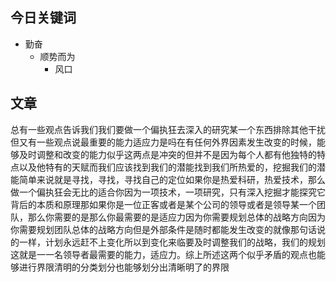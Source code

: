 ## 今日关键词
- 勤奋
	- 顺势而为
		- 风口



## 文章
总有一些观点告诉我们我们要做一个偏执狂去深入的研究某一个东西排除其他干扰但又有一些观点说最重要的能力适应力是吗在有任何外界因素发生改变的时候，能够及时调整和改变的能力似乎这两点是冲突的但并不是因为每个人都有他独特的特点以及他特有的天赋而我们应该找到我们的潜能找到我们所热爱的，挖掘我们的潜能简单来说就是寻找，寻找，寻找自己的定位如果你是热爱科研，热爱技术，那么做一个偏执狂会无比的适合你因为一项技术，一项研究，只有深入挖掘才能探究它背后的本质和原理那如果你是一位正客或者是某个公司的领导或者是领导某一个团队，那么你需要的是那么你最需要的是适应力因为你需要规划总体的战略方向因为你需要规划团队总体的战略方向但是外部条件是随时都能发生改变的就像那句话说的一样，计划永远赶不上变化所以到变化来临要及时调整我们的战略，我们的规划这就是一一名领导者最需要的能力，适应力。综上所述这两个似乎矛盾的观点也能够进行界限清明的分类划分也能够划分出清晰明了的界限